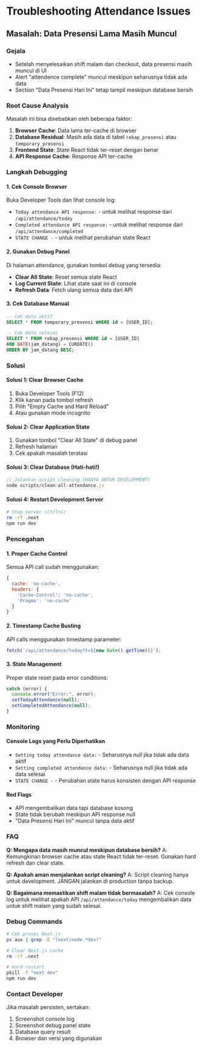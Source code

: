 # Troubleshooting Attendance Issues

## Masalah: Data Presensi Lama Masih Muncul

### Gejala

- Setelah menyelesaikan shift malam dan checkout, data presensi masih muncul di UI
- Alert "attendence complete" muncul meskipun seharusnya tidak ada data
- Section "Data Presensi Hari Ini" tetap tampil meskipun database bersih

### Root Cause Analysis

Masalah ini bisa disebabkan oleh beberapa faktor:

1. **Browser Cache**: Data lama ter-cache di browser
2. **Database Residual**: Masih ada data di tabel `rekap_presensi` atau `temporary_presensi`
3. **Frontend State**: State React tidak ter-reset dengan benar
4. **API Response Cache**: Response API ter-cache

### Langkah Debugging

#### 1. Cek Console Browser

Buka Developer Tools dan lihat console log:

- `Today attendance API response:` - untuk melihat response dari `/api/attendance/today`
- `Completed attendance API response:` - untuk melihat response dari `/api/attendance/completed`
- `STATE CHANGE -` - untuk melihat perubahan state React

#### 2. Gunakan Debug Panel

Di halaman attendance, gunakan tombol debug yang tersedia:

- **Clear All State**: Reset semua state React
- **Log Current State**: Lihat state saat ini di console
- **Refresh Data**: Fetch ulang semua data dari API

#### 3. Cek Database Manual

```sql
-- Cek data aktif
SELECT * FROM temporary_presensi WHERE id = [USER_ID];

-- Cek data selesai
SELECT * FROM rekap_presensi WHERE id = [USER_ID]
AND DATE(jam_datang) = CURDATE()
ORDER BY jam_datang DESC;
```

### Solusi

#### Solusi 1: Clear Browser Cache

1. Buka Developer Tools (F12)
2. Klik kanan pada tombol refresh
3. Pilih "Empty Cache and Hard Reload"
4. Atau gunakan mode incognito

#### Solusi 2: Clear Application State

1. Gunakan tombol "Clear All State" di debug panel
2. Refresh halaman
3. Cek apakah masalah teratasi

#### Solusi 3: Clear Database (Hati-hati!)

```javascript
// Jalankan script cleaning (HANYA UNTUK DEVELOPMENT)
node scripts/clean-all-attendance.js
```

#### Solusi 4: Restart Development Server

```bash
# Stop server (Ctrl+C)
rm -rf .next
npm run dev
```

### Pencegahan

#### 1. Proper Cache Control

Semua API call sudah menggunakan:

```javascript
{
  cache: 'no-cache',
  headers: {
    'Cache-Control': 'no-cache',
    'Pragma': 'no-cache'
  }
}
```

#### 2. Timestamp Cache Busting

API calls menggunakan timestamp parameter:

```javascript
fetch(`/api/attendance/today?t=${new Date().getTime()}`);
```

#### 3. State Management

Proper state reset pada error conditions:

```javascript
catch (error) {
  console.error("Error:", error);
  setTodayAttendance(null);
  setCompletedAttendance(null);
}
```

### Monitoring

#### Console Logs yang Perlu Diperhatikan

- `Setting today attendance data:` - Seharusnya null jika tidak ada data aktif
- `Setting completed attendance data:` - Seharusnya null jika tidak ada data selesai
- `STATE CHANGE -` - Perubahan state harus konsisten dengan API response

#### Red Flags

- API mengembalikan data tapi database kosong
- State tidak berubah meskipun API response null
- "Data Presensi Hari Ini" muncul tanpa data aktif

### FAQ

**Q: Mengapa data masih muncul meskipun database bersih?**
A: Kemungkinan browser cache atau state React tidak ter-reset. Gunakan hard refresh dan clear state.

**Q: Apakah aman menjalankan script cleaning?**
A: Script cleaning hanya untuk development. JANGAN jalankan di production tanpa backup.

**Q: Bagaimana memastikan shift malam tidak bermasalah?**
A: Cek console log untuk melihat apakah API `/api/attendance/today` mengembalikan data untuk shift malam yang sudah selesai.

### Debug Commands

```bash
# Cek proses Next.js
ps aux | grep -E "(next|node.*dev)"

# Clear Next.js cache
rm -rf .next

# Hard restart
pkill -f "next dev"
npm run dev
```

### Contact Developer

Jika masalah persisten, sertakan:

1. Screenshot console log
2. Screenshot debug panel state
3. Database query result
4. Browser dan versi yang digunakan
